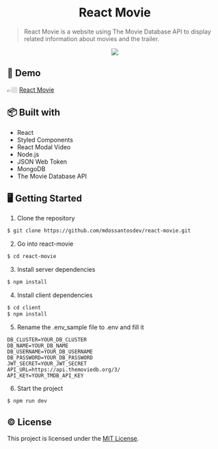 <h1 align="center">React Movie</h1>

> React Movie is a website using The Movie Database API to display related information about movies and the trailer.

<div align="center">
	<img src="https://user-images.githubusercontent.com/25856076/128391353-15694b51-490e-49a4-88b1-b3cec01582d0.png">
</div>

## 🚀 Demo

👉🏼 [React Movie](https://react-movie-2020.herokuapp.com/)

## 📦 Built with

- React
- Styled Components
- React Modal Video
- Node.js
- JSON Web Token
- MongoDB
- The Movie Database API

## 🖥️ Getting Started

1. Clone the repository

```sh
$ git clone https://github.com/mdossantosdev/react-movie.git
```

2. Go into react-movie

```sh
$ cd react-movie
```

3. Install server dependencies

```sh
$ npm install
```

4. Install client dependencies

```sh
$ cd client
$ npm install
```

5. Rename the .env_sample file to .env and fill it

```
DB_CLUSTER=YOUR_DB_CLUSTER
DB_NAME=YOUR_DB_NAME
DB_USERNAME=YOUR_DB_USERNAME
DB_PASSWORD=YOUR_DB_PASSWORD
JWT_SECRET=YOUR_JWT_SECRET
API_URL=https://api.themoviedb.org/3/
API_KEY=YOUR_TMDB_API_KEY
```

6. Start the project

```sh
$ npm run dev
```

## © License

This project is licensed under the [MIT License](LICENSE).
